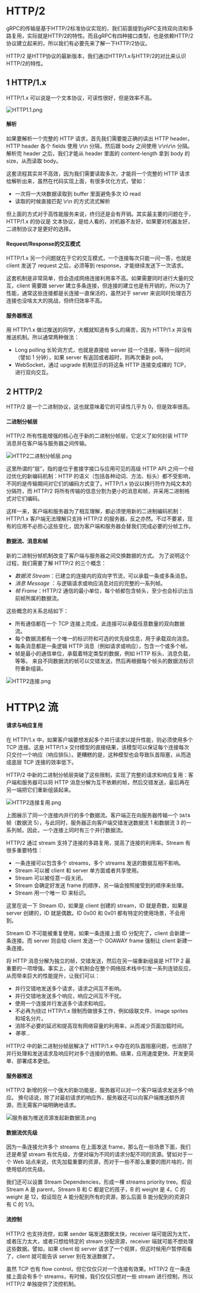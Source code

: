 # HTTP/2

gRPC的传输是基于HTTP/2标准协议实现的，我们前面提到gRPC支持双向流和多路复用，实际就是HTTP/2的特性。而且gRPC有四种接口类型，也是依赖HTTP/2协议建立起来的，所以我们有必要先来了解一下HTTP/2协议。

HTTP/2 是HTTP协议的最新版本，我们通过HTTP/1.x与HTTP/2的对比来认识HTTP/2的特性。

## 1 HTTP/1.x

HTTP/1.x 可以说是一个文本协议，可读性很好，但是效率不高。

![HTTP1.1.png](https://github.com/Create-python/wkf9721/blob/master/images/HTTP1.1.png?raw=true)

#### 解析

如果要解析一个完整的 HTTP 请求，首先我们需要能正确的读出 HTTP header。HTTP header 各个 fields 使用 \r\n 分隔，然后跟 body 之间使用 \r\n\r\n 分隔。解析完 header 之后，我们才能从 header 里面的 content-length 拿到 body 的 size，从而读取 body。

这套流程其实并不高效，因为我们需要读取多次，才能将一个完整的 HTTP 请求给解析出来，虽然在代码实现上面，有很多优化方式，譬如：

- 一次将一大块数据读取到 buffer 里面避免多次 IO read
- 读取的时候直接匹配 \r\n 的方式流式解析

但上面的方式对于高性能服务来说，终归还是会有开销。其实最主要的问题在于，HTTP/1.x 的协议是 文本协议，是给人看的，对机器不友好，如果要对机器友好，二进制协议才是更好的选择。

#### Request/Response的交互模式

HTTP/1.x 另一个问题就在于它的交互模式，一个连接每次只能一问一答，也就是client 发送了 request 之后，必须等到 response，才能继续发送下一次请求。

这套机制是非常简单，但会造成网络连接利用率不高。如果需要同时进行大量的交互，client 需要跟 server 建立多条连接，但连接的建立也是有开销的，所以为了性能，通常这些连接都是长连接一直保活的，虽然对于 server 来说同时处理百万连接也没啥太大的挑战，但终归效率不高。

#### 服务器推送

用 HTTP/1.x 做过推送的同学，大概就知道有多么的痛苦，因为 HTTP/1.x 并没有推送机制。所以通常两种做法：

- Long polling 长轮询方式，也就是直接给 server 挂一个连接，等待一段时间（譬如 1 分钟），如果 server 有返回或者超时，则再次重新 poll。
- WebSocket，通过 upgrade 机制显示的将这条 HTTP 连接变成裸的 TCP，进行双向交互。

## 2 HTTP/2

HTTP/2 是一个二进制协议，这也就意味着它的可读性几乎为 0，但是效率很高。

#### 二进制分帧层

HTTP/2 所有性能增强的核心在于新的二进制分帧层，它定义了如何封装 HTTP 消息并在客户端与服务器之间传输。

![HTTP2二进制分帧层.png](https://github.com/Create-python/wkf9721/blob/master/images/HTTP2%E4%BA%8C%E8%BF%9B%E5%88%B6%E5%88%86%E5%B8%A7%E5%B1%82.png?raw=true)

这里所谓的“层”，指的是位于套接字接口与应用可见的高级 HTTP API 之间一个经过优化的新编码机制：HTTP 的语义（包括各种动词、方法、标头）都不受影响，不同的是传输期间对它们的编码方式变了。HTTP/1.x 协议以换行符作为纯文本的分隔符，而 HTTP/2 将所有传输的信息分割为更小的消息和帧，并采用二进制格式对它们编码。

这样一来，客户端和服务器为了相互理解，都必须使用新的二进制编码机制：HTTP/1.x 客户端无法理解只支持 HTTP/2 的服务器，反之亦然。不过不要紧，现有的应用不必担心这些变化，因为客户端和服务器会替我们完成必要的分帧工作。

#### 数据流、消息和帧

新的二进制分帧机制改变了客户端与服务器之间交换数据的方式。 为了说明这个过程，我们需要了解 HTTP/2 的三个概念：

- *数据流 Stream*：已建立的连接内的双向字节流，可以承载一条或多条消息。
- *消息 Message* ：与逻辑请求或响应消息对应的完整的一系列帧。
- *帧 Frame*：HTTP/2 通信的最小单位，每个帧都包含帧头，至少也会标识出当前帧所属的数据流。

这些概念的关系总结如下：

- 所有通信都在一个 TCP 连接上完成，此连接可以承载任意数量的双向数据流。
- 每个数据流都有一个唯一的标识符和可选的优先级信息，用于承载双向消息。
- 每条消息都是一条逻辑 HTTP 消息（例如请求或响应），包含一个或多个帧。
- 帧是最小的通信单位，承载着特定类型的数据，例如 HTTP 标头、消息负载，等等。 来自不同数据流的帧可以交错发送，然后再根据每个帧头的数据流标识符重新组装。

![HTTP2连接.png](https://github.com/Create-python/wkf9721/blob/master/images/HTTP2%E8%BF%9E%E6%8E%A5.png?raw=true)

# HTTP\2 流

#### 请求与响应复用

在 HTTP/1.x 中，如果客户端要想发起多个并行请求以提升性能，则必须使用多个 TCP 连接。这是 HTTP/1.x 交付模型的直接结果，该模型可以保证每个连接每次只交付一个响应（响应排队）。更糟糕的是，这种模型也会导致队首阻塞，从而造成底层 TCP 连接的效率低下。

HTTP/2 中新的二进制分帧层突破了这些限制，实现了完整的请求和响应复用：客户端和服务器可以将 HTTP 消息分解为互不依赖的帧，然后交错发送，最后再在另一端把它们重新组装起来。

![HTTP2连接复用.png](https://github.com/Create-python/wkf9721/blob/master/images/HTTP2%E8%BF%9E%E6%8E%A5%E5%A4%8D%E7%94%A8.png?raw=true)

上图展示了同一个连接内并行的多个数据流。客户端正在向服务器传输一个 `DATA` 帧（数据流 5），与此同时，服务器正向客户端交错发送数据流 1 和数据流 3 的一系列帧。因此，一个连接上同时有三个并行数据流。

HTTP/2 通过 stream 支持了连接的多路复用，提高了连接的利用率。Stream 有很多重要特性：

- 一条连接可以包含多个 streams，多个 streams 发送的数据互相不影响。
- Stream 可以被 client 和 server 单方面或者共享使用。
- Stream 可以被任意一段关闭。
- Stream 会确定好发送 frame 的顺序，另一端会按照接受到的顺序来处理。
- Stream 用一个唯一 ID 来标识。

这里在说一下 Stream ID，如果是 client 创建的 stream，ID 就是奇数，如果是 server 创建的，ID 就是偶数。ID 0x00 和 0x01 都有特定的使用场景，不会用到。

Stream ID 不可能被重复使用，如果一条连接上面 ID 分配完了，client 会新建一条连接。而 server 则会给 client 发送一个 GOAWAY frame 强制让 client 新建一条连接。

将 HTTP 消息分解为独立的帧，交错发送，然后在另一端重新组装是 HTTP 2 最重要的一项增强。事实上，这个机制会在整个网络技术栈中引发一系列连锁反应，从而带来巨大的性能提升，让我们可以：

- 并行交错地发送多个请求，请求之间互不影响。
- 并行交错地发送多个响应，响应之间互不干扰。
- 使用一个连接并行发送多个请求和响应。
- 不必再为绕过 HTTP/1.x 限制而做很多工作，例如级联文件、image sprites 和域名分片。
- 消除不必要的延迟和提高现有网络容量的利用率，从而减少页面加载时间。
- *等等…*

HTTP/2 中的新二进制分帧层解决了 HTTP/1.x 中存在的队首阻塞问题，也消除了并行处理和发送请求及响应时对多个连接的依赖。结果，应用速度更快、开发更简单、部署成本更低。

#### 服务器推送

HTTP/2 新增的另一个强大的新功能是，服务器可以对一个客户端请求发送多个响应。 换句话说，除了对最初请求的响应外，服务器还可以向客户端推送额外资源，而无需客户端明确地请求。

![服务器为推送资源发起新数据流.png](https://github.com/Create-python/wkf9721/blob/master/images/%E6%9C%8D%E5%8A%A1%E5%99%A8%E4%B8%BA%E6%8E%A8%E9%80%81%E8%B5%84%E6%BA%90%E5%8F%91%E8%B5%B7%E6%96%B0%E6%95%B0%E6%8D%AE%E6%B5%81.png?raw=true)

#### **数据流优先级**

因为一条连接允许多个 streams 在上面发送 frame，那么在一些场景下面，我们还是希望 stream 有优先级，方便对端为不同的请求分配不同的资源。譬如对于一个 Web 站点来说，优先加载重要的资源，而对于一些不那么重要的图片啥的，则使用低的优先级。

我们还可以设置 Stream Dependencies，形成一棵 streams priority tree。假设 Stream A 是 parent，Stream B 和 C 都是它的孩子，B 的 weight 是 4，C 的 weight 是 12，假设现在 A 能分配到所有的资源，那么后面 B 能分配到的资源只有 C 的 1/3。

#### **流控制**

HTTP/2 也支持流控，如果 sender 端发送数据太快，receiver 端可能因为太忙，或者压力太大，或者只想给特定的 stream 分配资源，receiver 端就可能不想处理这些数据。譬如，如果 client 给 server 请求了一个视屏，但这时候用户暂停观看了，client 就可能告诉 server 别在发送数据了。

虽然 TCP 也有 flow control，但它仅仅只对一个连接有效果。HTTP/2 在一条连接上面会有多个 streams，有时候，我们仅仅只想对一些 stream 进行控制，所以 HTTP/2 单独提供了流控机制。